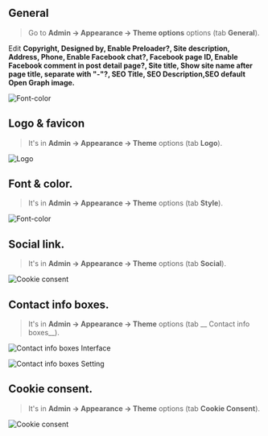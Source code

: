 ## General

> Go to __Admin -> Appearance -> Theme options__ options (tab __General__).

Edit __Copyright, Designed by, Enable Preloader?, Site description, Address, Phone, Enable Facebook chat?, Facebook page ID, Enable Facebook comment in post detail page?, Site title, Show site name after page title, separate with "-"?, SEO Title, SEO Description,SEO default Open Graph image.__

![Font-color](_images/userguide/general.png)

## Logo & favicon

> It's in __Admin -> Appearance -> Theme__ options (tab __Logo__).

![Logo](_images/userguide/logo.png)

## Font & color.

> It's in __Admin -> Appearance -> Theme__ options (tab __Style__).

![Font-color](_images/userguide/font-color.png)

## Social link.

> It's in __Admin -> Appearance -> Theme__ options (tab __Social__).

![Cookie consent](_images/userguide/social.png) 


##  Contact info boxes.

> It's in __Admin -> Appearance -> Theme__ options (tab __ Contact info boxes__).

![ Contact info boxes Interface](_images/userguide/contact-info-boxes-1.png) 

![ Contact info boxes Setting](_images/userguide/contact-info-boxes-2.png) 

## Cookie consent.

> It's in __Admin -> Appearance -> Theme__ options (tab __Cookie Consent__).

![Cookie consent](_images/userguide/cookie.png) 


